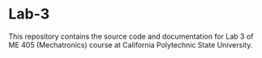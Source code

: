 # Lab-3
 This repository contains the source code and documentation for Lab 3 of ME 405 (Mechatronics) course at California Polytechnic State University.

